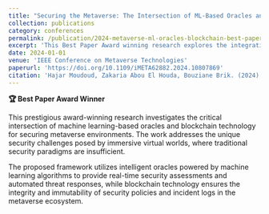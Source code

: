 ```yaml
---
title: "Securing the Metaverse: The Intersection of ML-Based Oracles and Blockchain Technology"
collection: publications
category: conferences
permalink: /publication/2024-metaverse-ml-oracles-blockchain-best-paper
excerpt: 'This Best Paper Award winning research explores the integration of machine learning-based oracles with blockchain technology to enhance security and trust in metaverse environments.'
date: 2024-01-01
venue: 'IEEE Conference on Metaverse Technologies'
paperurl: 'https://doi.org/10.1109/iMETA62882.2024.10807869'
citation: 'Hajar Moudoud, Zakaria Abou El Houda, Bouziane Brik. (2024). &quot;Securing the Metaverse: The Intersection of ML-Based Oracles and Blockchain Technology.&quot; <i>IEEE Conference on Metaverse Technologies</i>. Best Paper Award.'
---
```


**🏆 Best Paper Award Winner**

This prestigious award-winning research investigates the critical intersection of machine learning-based oracles and blockchain technology for securing metaverse environments. The work addresses the unique security challenges posed by immersive virtual worlds, where traditional security paradigms are insufficient.

The proposed framework utilizes intelligent oracles powered by machine learning algorithms to provide real-time security assessments and automated threat responses, while blockchain technology ensures the integrity and immutability of security policies and incident logs in the metaverse ecosystem.
